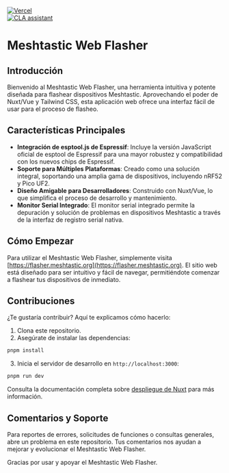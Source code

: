 [![Vercel](https://img.shields.io/static/v1?label=Powered%20by&message=Vercel&style=flat&logo=vercel&color=000000)](https://vercel.com?utm_source=meshtastic&utm_campaign=oss)  
[![CLA assistant](https://cla-assistant.io/readme/badge/meshtastic/web-flasher)](https://cla-assistant.io/meshtastic/web-flasher)

# Meshtastic Web Flasher

## Introducción
Bienvenido al Meshtastic Web Flasher, una herramienta intuitiva y potente diseñada para flashear dispositivos Meshtastic. Aprovechando el poder de Nuxt/Vue y Tailwind CSS, esta aplicación web ofrece una interfaz fácil de usar para el proceso de flasheo.

## Características Principales
- **Integración de esptool.js de Espressif**: Incluye la versión JavaScript oficial de esptool de Espressif para una mayor robustez y compatibilidad con los nuevos chips de Espressif.
- **Soporte para Múltiples Plataformas**: Creado como una solución integral, soportando una amplia gama de dispositivos, incluyendo nRF52 y Pico UF2.
- **Diseño Amigable para Desarrolladores**: Construido con Nuxt/Vue, lo que simplifica el proceso de desarrollo y mantenimiento.
- **Monitor Serial Integrado**: El monitor serial integrado permite la depuración y solución de problemas en dispositivos Meshtastic a través de la interfaz de registro serial nativa.

## Cómo Empezar
Para utilizar el Meshtastic Web Flasher, simplemente visita [https://flasher.meshtastic.org](https://flasher.meshtastic.org). El sitio web está diseñado para ser intuitivo y fácil de navegar, permitiéndote comenzar a flashear tus dispositivos de inmediato.

## Contribuciones
¿Te gustaría contribuir? Aquí te explicamos cómo hacerlo:

1. Clona este repositorio.
2. Asegúrate de instalar las dependencias:
```bash
pnpm install
```
3. Inicia el servidor de desarrollo en `http://localhost:3000`:
```bash
pnpm run dev
```

Consulta la documentación completa sobre [despliegue de Nuxt](https://nuxt.com/docs/getting-started/deployment#presets) para más información.

## Comentarios y Soporte
Para reportes de errores, solicitudes de funciones o consultas generales, abre un problema en este repositorio. Tus comentarios nos ayudan a mejorar y evolucionar el Meshtastic Web Flasher.

Gracias por usar y apoyar el Meshtastic Web Flasher.